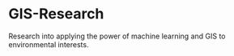 # GIS-Research
Research into applying the power of machine learning and GIS to environmental interests.
